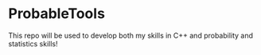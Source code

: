 # ProbableTools

This repo will be used to develop both my skills in C++ and probability and statistics
skills!